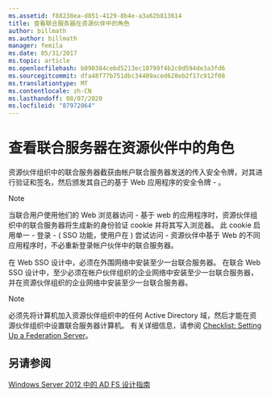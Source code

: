 ```yaml
---
ms.assetid: f88238ea-d851-4129-8b4e-a3a62b813614
title: 查看联合服务器在资源伙伴中的角色
author: billmath
ms.author: billmath
manager: femila
ms.date: 05/31/2017
ms.topic: article
ms.openlocfilehash: b090384cebd5213ec10799f4b2c0d594de3a3fd6
ms.sourcegitcommit: dfa48f77b751dbc34409aced628eb2f17c912f08
ms.translationtype: MT
ms.contentlocale: zh-CN
ms.lasthandoff: 08/07/2020
ms.locfileid: "87972064"
---
```

# <a name="review-the-role-of-the-federation-server-in-the-resource-partner"></a>查看联合服务器在资源伙伴中的角色

资源伙伴组织中的联合服务器截获由帐户联合服务器发送的传入安全令牌，对其进行验证和签名，然后颁发其自己的基于 Web 应用程序的安全令牌 \- 。

> [!NOTE]
> 当联合用户使用他们的 Web 浏览器访问 \- 基于 web 的应用程序时，资源伙伴组织中的联合服务器将生成新的身份验证 cookie 并将其写入浏览器。 此 cookie 启用单一 \- 登录 \- \( SSO 功能，使用户在 \) 尝试访问 \- 资源伙伴中基于 Web 的不同应用程序时，不必重新登录帐户伙伴中的联合服务器。

在 Web SSO 设计中，必须在外围网络中安装至少一台联合服务器。 在联合 Web SSO 设计中，至少必须在帐户伙伴组织的企业网络中安装至少一台联合服务器，并在资源伙伴组织的企业网络中安装至少一台联合服务器。

> [!NOTE]
> 必须先将计算机加入资源伙伴组织中的任何 Active Directory 域，然后才能在资源伙伴组织中设置联合服务器计算机。 有关详细信息，请参阅 [Checklist: Setting Up a Federation Server](../../ad-fs/deployment/Checklist--Setting-Up-a-Federation-Server.md)。

## <a name="see-also"></a>另请参阅
[Windows Server 2012 中的 AD FS 设计指南](AD-FS-Design-Guide-in-Windows-Server-2012.md)

